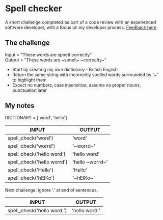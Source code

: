 # Spell checker

A short challenge completed as part of a code review with an experienced software developer, with a focus on my developer process. [Feedback here]().

## The challenge
Input = "These words are spnelt correclty"\
Output = "These words are ~spnelt~ ~correclty~"

* Start by creating my own dictionary - British English
* Return the same string with incorrectly spelled words surrounded by '~' to highlight them
* Expect no numbers, case insensitive, assume no proper nouns, punctuation later

## My notes
DICTIONARY = ['word', 'hello']

INPUT | OUTPUT
-|-
spell_check('word') | 'word'
spell_check('worrd') | '~worrd~'
spell_check('hello word') | 'hello word'
spell_check('hello worrd') | 'hello ~worrd~'
spell_check('Hello') | 'Hello'
spell_check('hElKo') | '~hElKo~'

Next challenge: ignore '.' at end of sentences.

INPUT | OUTPUT
-|-
spell_check('hello word.') | 'hello word.'
